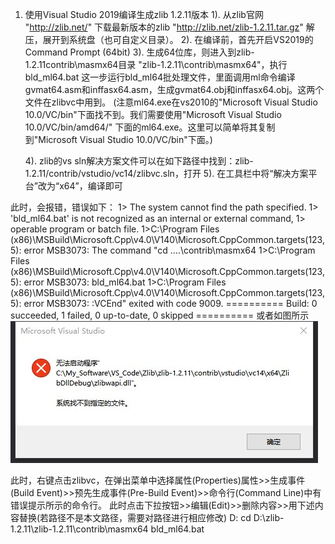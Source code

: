 1. 使用Visual Studio 2019编译生成zlib 1.2.11版本
   1). 从zlib官网 "http://zlib.net/"
       下载最新版本的zlib "http://zlib.net/zlib-1.2.11.tar.gz"
       解压，展开到系统盘（也可自定义目录）。
   2). 在编译前，首先开启VS2019的Command Prompt (64bit)
   3). 生成64位库，则进入到zlib-1.2.11contrib\masmx64目录 "zlib-1.2.11\contrib\masmx64"，执行bld_ml64.bat
   这一步运行bld_ml64批处理文件，里面调用ml命令编译gvmat64.asm和inffasx64.asm，生成gvmat64.obj和inffasx64.obj。这两个文件在zlibvc中用到。
   (注意ml64.exe在vs2010的"Microsoft Visual Studio 10.0/VC/bin"下面找不到。我们需要使用"Microsoft Visual Studio 10.0/VC/bin/amd64/"
   下面的ml64.exe。这里可以简单将其复制到"Microsoft Visual Studio 10.0/VC/bin"下面。)
   
   4). zlib的vs sln解决方案文件可以在如下路径中找到：zlib-1.2.11/contrib/vstudio/vc14/zlibvc.sln，打开
   5). 在工具栏中将“解决方案平台”改为“x64”，编译即可
   
  此时，会报错，错误如下：
1>  The system cannot find the path specified.
1>  'bld_ml64.bat' is not recognized as an internal or external command,
1>  operable program or batch file.
1>C:\Program Files (x86)\MSBuild\Microsoft.Cpp\v4.0\V140\Microsoft.CppCommon.targets(123,5): error MSB3073: The command "cd ..\..\contrib\masmx64
1>C:\Program Files (x86)\MSBuild\Microsoft.Cpp\v4.0\V140\Microsoft.CppCommon.targets(123,5): error MSB3073: bld_ml64.bat
1>C:\Program Files (x86)\MSBuild\Microsoft.Cpp\v4.0\V140\Microsoft.CppCommon.targets(123,5): error MSB3073: :VCEnd" exited with code 9009.
========== Build: 0 succeeded, 1 failed, 0 up-to-date, 0 skipped ==========
  或者如图所示
![image](https://github.com/AaronCheng820/Some-software-installation-guiding/blob/master/image/111.jpg)
 
  
  此时，右键点击zlibvc，在弹出菜单中选择属性(Properties)属性>>生成事件(Build Event)>>预先生成事件(Pre-Build Event)>>命令行(Command Line)中有错误提示所示的命令行。
此时点击下拉按钮>>编辑(Edit)>>删除内容>>用下述内容替换(若路径不是本文路径，需要对路径进行相应修改)
D: 
cd D:\zlib-1.2.11\zlib-1.2.11\contrib\masmx64 
bld_ml64.bat
